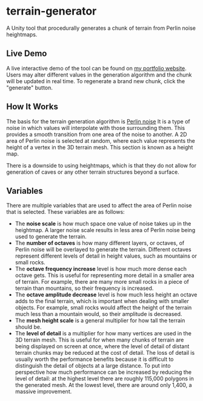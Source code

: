 # terrain-generator
A Unity tool that procedurally generates a chunk of terrain from Perlin noise heightmaps.

## Live Demo
A live interactive demo of the tool can be found on [my portfolio website](http://dmitrisalov.pythonanywhere.com/terrain-generator).
Users may alter different values in the generation algorithm and the chunk will be updated in real time. To regenerate a brand new chunk, click the "generate" button.

## How It Works
The basis for the terrain generation algorithm is [Perlin noise](https://en.wikipedia.org/wiki/Perlin_noise#targetText=Perlin%20noise%20is%20a%20type,1985%20called%20An%20image%20Synthesizer.) It is a type of noise in which values will interpolate with those surrounding them. This provides a smooth transition from one area of the noise to another. A 2D area of Perlin noise is selected at random, where each value represents the height of a vertex in the 3D terrain mesh. This section is known as a height map.

There is a downside to using heightmaps, which is that they do not allow for generation of caves or any other terrain structures beyond a surface.

## Variables
There are multiple variables that are used to affect the area of Perlin noise that is selected. These variables are as follows:
  * The __noise scale__ is how much space one value of noise takes up in the heightmap. A larger noise scale results in less area of Perlin noise being used to generate the terrain.
  * The __number of octaves__ is how many different layers, or octaves, of Perlin noise will be overlayed to generate the terrain. Different octaves represent different levels of detail in height values, such as mountains or small rocks.
  * The __octave frequency increase__ level is how much more dense each octave gets. This is useful for representing more detail in a smaller area of terrain. For example, there are many more small rocks in a piece of terrain than mountains, so their frequency is increased.
  * The __octave amplitude decrease__ level is how much less height an octave adds to the final terrain, which is important when dealing with smaller objects. For example, small rocks would affect the height of the terrain much less than a mountain would, so their amplitude is decreased.
  * The __mesh height scale__ is a general multiplier for how tall the terrain should be.
  * The __level of detail__ is a multiplier for how many vertices are used in the 3D terrain mesh. This is useful for when many chunks of terrain are being displayed on screen at once, where the level of detail of distant terrain chunks may be reduced at the cost of detail. The loss of detail is usually worth the performance benefits because it is difficult to distinguish the detail of objects at a large distance. To put into perspective how much performance can be increased by reducing the level of detail: at the highest level there are roughly 115,000 polygons in the generated mesh. At the lowest level, there are around only 1,400, a massive improvement.
